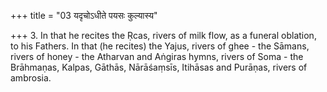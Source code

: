 +++
title = "03 यदृचोऽधीते पयसः कुल्यास्य"

+++
3. In that he recites the Ṛcas, rivers of milk flow, as a funeral oblation, to his Fathers. In that (he recites) the Yajus, rivers of ghee - the Sāmans, rivers of honey - the Atharvan and Aṅgiras hymns, rivers of Soma - the Brāhmaṇas, Kalpas, Gāthās, Nārāśaṃsīs, Itihāsas and Purāṇas, rivers of ambrosia.
